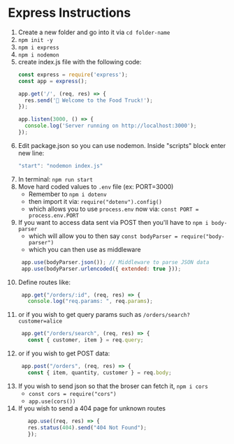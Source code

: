 # Express Instructions

1. Create a new folder and go into it via `cd folder-name`
1. `npm init -y`
1. `npm i express`
1. `npm i nodemon`
1. create index.js file with the following code:
    ```js
    const express = require('express');
    const app = express();

    app.get('/', (req, res) => {
      res.send('🚚 Welcome to the Food Truck!');
    });

    app.listen(3000, () => {
      console.log('Server running on http://localhost:3000');
    });
    ```
1. Edit package.json so you can use nodemon.  Inside "scripts" block enter new line:
    ```js
    "start": "nodemon index.js"
    ```
1. In terminal: `npm run start`
1. Move hard coded values to `.env` file (ex: PORT=3000)
   - Remember to `npm i dotenv`
   - then import it via: `require("dotenv").config()`
   - which allows you to use `process.env` now via:  `const PORT = process.env.PORT`
1. If you want to access data sent via POST then you'll have to `npm i body-parser`
   - which will allow you to then say `const bodyParser = require("body-parser")`
   - which you can then use as middleware
    ```js
     app.use(bodyParser.json()); // Middleware to parse JSON data
     app.use(bodyParser.urlencoded({ extended: true }));
    ```
1. Define routes like:
   ```js
    app.get("/orders/:id", (req, res) => {
      console.log("req.params: ", req.params);
   ```
1. or if you wish to get query params such as `/orders/search?customer=alice`
   ```js
    app.get("/orders/search", (req, res) => {
      const { customer, item } = req.query;
   ```
1. or if you wish to get POST data:
   ```js
    app.post("/orders", (req, res) => {
      const { item, quantity, customer } = req.body;
   ```
1. If you wish to send json so that the broser can fetch it, `npm i cors`
   - `const cors = require("cors")`
   - `app.use(cors())`
1. If you wish to send a 404 page for unknown routes
   ```js
      app.use((req, res) => {
      res.status(404).send("404 Not Found");
      });
   ```